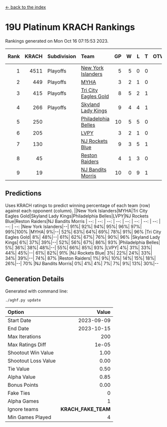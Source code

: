 [<- back to the index](readme.md)
# 19U Platinum KRACH Rankings
Rankings generated on Mon Oct 16 07:15:53 2023.

Rank|KRACH|Subdivision|Team|GP|W|L|T|OTW|OTL|SoS|Exp Wins|Win Diff
---:|---:|:---|:---|---:|---:|---:|---:|---:|---:|---:|---:|---:
1|4511|Playoffs|[New York Islanders](https://gamesheetstats.com/seasons/3663/teams/140861/schedule)|5|5|0|0|0|0|118|5.8|-0.0
2|449|Playoffs|[MYHA](https://gamesheetstats.com/seasons/3663/teams/140863/schedule)|3|2|1|0|0|0|199|2.9|0.0
3|415|Playoffs|[Tri City Eagles Gold](https://gamesheetstats.com/seasons/3663/teams/140869/schedule)|8|5|2|1|0|0|192|6.4|0.0
4|266|Playoffs|[Skyland Lady Kings](https://gamesheetstats.com/seasons/3663/teams/140865/schedule)|9|4|4|1|0|0|805|5.4|0.0
5|250||[Philadelphia Belles](https://gamesheetstats.com/seasons/3663/teams/140864/schedule)|10|5|5|0|0|0|383|5.9|0.0
6|205||[LVPY](https://gamesheetstats.com/seasons/3663/teams/140860/schedule)|3|2|1|0|0|0|107|2.9|0.0
7|130||[NJ Rockets Blue](https://gamesheetstats.com/seasons/3663/teams/140867/schedule)|9|3|5|1|0|0|1452|4.4|0.0
8|45||[Reston Raiders](https://gamesheetstats.com/seasons/3663/teams/140868/schedule)|4|1|3|0|0|0|139|1.9|0.0
9|19||[NJ Bandits Morris](https://gamesheetstats.com/seasons/3663/teams/140866/schedule)|10|0|9|1|0|0|596|1.4|0.0

## Predictions
Uses KRACH ratings to predict winning percentage of each team (row) against each opponent (column).
||New York Islanders|MYHA|Tri City Eagles Gold|Skyland Lady Kings|Philadelphia Belles|LVPY|NJ Rockets Blue|Reston Raiders|NJ Bandits Morris
| --: | --: | --: | --: | --: | --: | --: | --: | --: | --: 
|New York Islanders|--| 91%| 92%| 94%| 95%| 96%| 97%| 99%|100%
|MYHA|  9%|--| 52%| 63%| 64%| 69%| 78%| 91%| 96%
|Tri City Eagles Gold|  8%| 48%|--| 61%| 62%| 67%| 76%| 90%| 96%
|Skyland Lady Kings|  6%| 37%| 39%|--| 52%| 56%| 67%| 86%| 93%
|Philadelphia Belles|  5%| 36%| 38%| 48%|--| 55%| 66%| 85%| 93%
|LVPY|  4%| 31%| 33%| 44%| 45%|--| 61%| 82%| 91%
|NJ Rockets Blue|  3%| 22%| 24%| 33%| 34%| 39%|--| 74%| 87%
|Reston Raiders|  1%|  9%| 10%| 14%| 15%| 18%| 26%|--| 70%
|NJ Bandits Morris|  0%|  4%|  4%|  7%|  7%|  9%| 13%| 30%|--

## Generation Details

Generated with command line:
```
./aghf.py update
```

| Option | Value |
| :----- | ----: |
| Start Date | 2023-09-09 |
| End Date | 2023-10-15 |
| Max Iterations | 200 |
| Max Ratings Diff | 1e-05 |
| Shootout Win Value | 1.00 |
| Shootout Loss Value | 0.00 |
| Tie Value | 0.50 |
| Alpha Value | 0.85 |
| Bonus Points | 0.00 |
| Fake Ties | 0 |
| Alpha Games | 1 |
| Ignore teams | __KRACH_FAKE_TEAM__ |
| Min Games Played | 4 |

